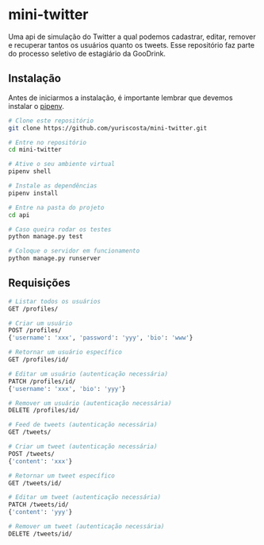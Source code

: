 # mini-twitter
Uma api de simulação do Twitter a qual podemos cadastrar, editar, remover e recuperar tantos os usuários quanto os tweets. Esse repositório faz parte do processo seletivo de estagiário da GooDrink.

## Instalação
Antes de iniciarmos a instalação, é importante lembrar que devemos instalar o [pipenv](https://docs.pipenv.org/).

```bash
# Clone este repositório
git clone https://github.com/yuriscosta/mini-twitter.git

# Entre no repositório
cd mini-twitter

# Ative o seu ambiente virtual
pipenv shell

# Instale as dependências
pipenv install

# Entre na pasta do projeto
cd api

# Caso queira rodar os testes
python manage.py test

# Coloque o servidor em funcionamento
python manage.py runserver
```

## Requisições
```bash
# Listar todos os usuários
GET /profiles/

# Criar um usuário
POST /profiles/
{'username': 'xxx', 'password': 'yyy', 'bio': 'www'}

# Retornar um usuário específico
GET /profiles/id/

# Editar um usuário (autenticação necessária)
PATCH /profiles/id/
{'username': 'xxx', 'bio': 'yyy'}

# Remover um usuário (autenticação necessária)
DELETE /profiles/id/

# Feed de tweets (autenticação necessária)
GET /tweets/

# Criar um tweet (autenticação necessária)
POST /tweets/
{'content': 'xxx'}

# Retornar um tweet específico
GET /tweets/id/

# Editar um tweet (autenticação necessária)
PATCH /tweets/id/
{'content': 'yyy'}

# Remover um tweet (autenticação necessária)
DELETE /tweets/id/
``` 
